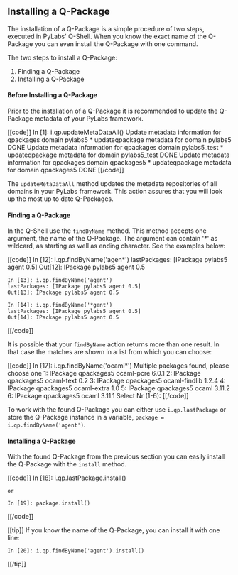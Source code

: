 ## Installing a Q-Package
The installation of a Q-Package is a simple procedure of two steps, executed in PyLabs' Q-Shell. When you know the exact name of the Q-Package you can even install the Q-Package with one command.

The two steps to install a Q-Package:
1. Finding a Q-Package
2. Installing a Q-Package


#### Before Installing a Q-Package
Prior to the installation of a Q-Package it is recommended to update the Q-Package metadata of your PyLabs framework.

[[code]]
    In [1]: i.qp.updateMetaDataAll()
     Update metadata information for qpackages domain pylabs5
     * updateqpackage metadata for domain pylabs5                DONE
     Update metadata information for qpackages domain pylabs5_test
     * updateqpackage metadata for domain pylabs5_test           DONE
     Update metadata information for qpackages domain qpackages5
     * updateqpackage metadata for domain qpackages5             DONE
[[/code]]

The `updateMetaDataAll` method updates the metadata repositories of all domains in your PyLabs framework. This action assures that you will look up the most up to date Q-Packages.

#### Finding a Q-Package
In the Q-Shell use the `findByName` method. This method accepts one argument, the name of the Q-Package. The argument can contain '*' as wildcard, as starting as well as ending character. See the examples below:

[[code]]
    In [12]: i.qp.findByName('agen*')
    lastPackages: [IPackage pylabs5 agent 0.5]
    Out[12]: IPackage pylabs5 agent 0.5
    
    In [13]: i.qp.findByName('agent')
    lastPackages: [IPackage pylabs5 agent 0.5]
    Out[13]: IPackage pylabs5 agent 0.5
    
    In [14]: i.qp.findByName('*gent')
    lastPackages: [IPackage pylabs5 agent 0.5]
    Out[14]: IPackage pylabs5 agent 0.5
[[/code]]

It is possible that your `findByName` action returns more than one result. In that case the matches are shown in a list from which you can choose:

[[code]]
    In [17]: i.qp.findByName('ocaml*')
     Multiple packages found, please choose one
        1: IPackage qpackages5 ocaml-pcre 6.0.1
        2: IPackage qpackages5 ocaml-text 0.2
        3: IPackage qpackages5 ocaml-findlib 1.2.4
        4: IPackage qpackages5 ocaml-extra 1.0
        5: IPackage qpackages5 ocaml 3.11.2
        6: IPackage qpackages5 ocaml 3.11.1
        Select Nr (1-6):
[[/code]]

To work with the found Q-Package you can either use `i.qp.lastPackage` or store the Q-Package instance in a variable, `package = i.qp.findByName('agent')`.


#### Installing a Q-Package
With the found Q-Package from the previous section you can easily install the Q-Package with the `install` method.

[[code]]
    In [18]: i.qp.lastPackage.install()
    
    or
    
    In [19]: package.install()
[[/code]]

[[tip]]
If you know the name of the Q-Package, you can install it with one line:

    In [20]: i.qp.findByName('agent').install()
[[/tip]]